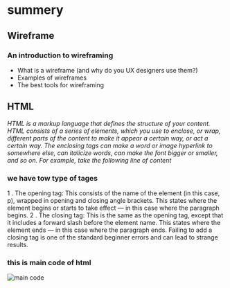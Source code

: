 # summery


## Wireframe
### An introduction to wireframing
* What is a wireframe (and why do you UX designers use them?)
* Examples of wireframes
* The best tools for wireframing
## HTML
 *HTML is a markup language that defines the structure of your content. HTML consists of a series of elements, which you use to enclose, or wrap, different parts of the content to make it appear a certain way, or act a certain way. The enclosing tags can make a word or image hyperlink to somewhere else, can italicize words, can make the font bigger or smaller, and so on.  For example, take the following line of content*
 ### we have tow type of tages 
 1 . The opening tag: This consists of the name of the element (in this case, p), wrapped in opening and closing angle brackets. This states where the element begins or starts to take effect — in this case where the paragraph begins.
2 . The closing tag: This is the same as the opening tag, except that it includes a forward slash before the element name. This states where the element ends — in this case where the paragraph ends. Failing to add a closing tag is one of the standard beginner errors and can lead to strange results.
### this is main code of html 
![main code](https://www.w3schools.com/html/img_notepad.png)

